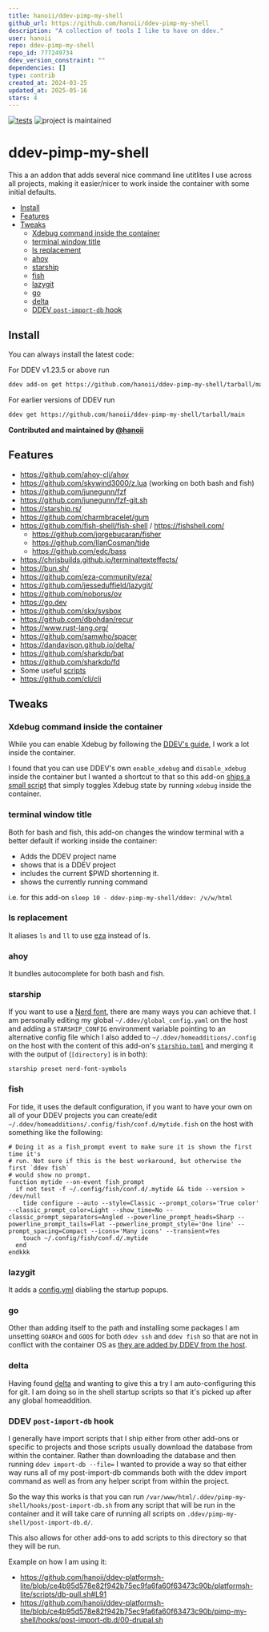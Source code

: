 ```yaml
---
title: hanoii/ddev-pimp-my-shell
github_url: https://github.com/hanoii/ddev-pimp-my-shell
description: "A collection of tools I like to have on ddev."
user: hanoii
repo: ddev-pimp-my-shell
repo_id: 777249734
ddev_version_constraint: ""
dependencies: []
type: contrib
created_at: 2024-03-25
updated_at: 2025-05-16
stars: 4
---
```


[![tests](https://github.com/hanoii/ddev-pimp-my-shell/actions/workflows/tests.yml/badge.svg)](https://github.com/hanoii/ddev-pimp-my-shell/actions/workflows/tests.yml)
![project is maintained](https://img.shields.io/maintenance/yes/2025.svg)

# ddev-pimp-my-shell <!-- omit in toc -->

This a an addon that adds several nice command line utitlites I use across all
projects, making it easier/nicer to work inside the container with some initial
defaults.

<!-- toc -->

- [Install](#install)
- [Features](#features)
- [Tweaks](#tweaks)
  * [Xdebug command inside the container](#xdebug-command-inside-the-container)
  * [terminal window title](#terminal-window-title)
  * [ls replacement](#ls-replacement)
  * [ahoy](#ahoy)
  * [starship](#starship)
  * [fish](#fish)
  * [lazygit](#lazygit)
  * [go](#go)
  * [delta](#delta)
  * [DDEV `post-import-db` hook](#ddev-post-import-db-hook)

<!-- tocstop -->

## Install

You can always install the latest code:

For DDEV v1.23.5 or above run

```sh
ddev add-on get https://github.com/hanoii/ddev-pimp-my-shell/tarball/main
```

For earlier versions of DDEV run

```sh
ddev get https://github.com/hanoii/ddev-pimp-my-shell/tarball/main
```

**Contributed and maintained by [@hanoii](https://github.com/hanoii)**

## Features

- https://github.com/ahoy-cli/ahoy
- https://github.com/skywind3000/z.lua (working on both bash and fish)
- https://github.com/junegunn/fzf
- https://github.com/junegunn/fzf-git.sh
- https://starship.rs/
- https://github.com/charmbracelet/gum
- https://github.com/fish-shell/fish-shell / https://fishshell.com/
  - https://github.com/jorgebucaran/fisher
  - https://github.com/IlanCosman/tide
  - https://github.com/edc/bass
- https://chrisbuilds.github.io/terminaltexteffects/
- https://bun.sh/
- https://github.com/eza-community/eza/
- https://github.com/jesseduffield/lazygit/
- https://github.com/noborus/ov
- https://go.dev
- https://github.com/skx/sysbox
- https://github.com/dbohdan/recur
- https://www.rust-lang.org/
- https://github.com/samwho/spacer
- https://dandavison.github.io/delta/
- https://github.com/sharkdp/bat
- https://github.com/sharkdp/fd
- Some useful [scripts](https://github.com/hanoii/ddev-pimp-my-shell/blob/main/pimp-my-shell/scripts)
- https://github.com/cli/cli

## Tweaks

### Xdebug command inside the container

While you can enable Xdebug by following the [DDEV's guide][ddev-xdebug], I work
a lot inside the container.

I found that you can use DDEV's own `enable_xdebug` and `disable_xdebug` inside
the container but I wanted a shortcut to that so this add-on
[ships a small script](https://github.com/hanoii/ddev-pimp-my-shell/blob/main/homeadditions/.local/bin/xdebug) that simply toggles
Xdebug state by running `xdebug` inside the container.

[ddev-xdebug]:
  https://ddev.readthedocs.io/en/stable/users/debugging-profiling/step-debugging/

### terminal window title

Both for bash and fish, this add-on changes the window terminal with a better
default if working inside the container:

- Adds the DDEV project name
- shows that is a DDEV project
- includes the current $PWD shortenning it.
- shows the currently running command

i.e. for this add-on `sleep 10 - ddev-pimp-my-shell/ddev: /v/w/html`

### ls replacement

It aliases `ls` and `ll` to use [eza](https://github.com/eza-community/eza/)
instead of ls.

### ahoy

It bundles autocomplete for both bash and fish.

### starship

If you want to use a [Nerd font](https://starship.rs/presets/nerd-font), there
are many ways you can achieve that. I am personally editing my global
`~/.ddev/global_config.yaml` on the host and adding a `STARSHIP_CONFIG`
environment variable pointing to an alternative config file which I also added
to `~/.ddev/homeadditions/.config` on the host with the content of this add-on's
[`starship.toml`](https://github.com/hanoii/ddev-pimp-my-shell/blob/main/homeadditions/.config/starship.toml) and merging it with the
output of (`[directory]` is in both):

```
starship preset nerd-font-symbols
```

### fish

For tide, it uses the default configuration, if you want to have your own on all
of your DDEV projects you can create/edit
`~/.ddev/homeadditions/.config/fish/conf.d/mytide.fish` on the host with
something like the following:

```fish
# Doing it as a fish_prompt event to make sure it is shown the first time it's
# run. Not sure if this is the best workaround, but otherwise the first `ddev fish`
# would show no prompt.
function mytide --on-event fish_prompt
  if not test -f ~/.config/fish/conf.d/.mytide && tide --version > /dev/null
    tide configure --auto --style=Classic --prompt_colors='True color' --classic_prompt_color=Light --show_time=No --classic_prompt_separators=Angled --powerline_prompt_heads=Sharp --powerline_prompt_tails=Flat --powerline_prompt_style='One line' --prompt_spacing=Compact --icons='Many icons' --transient=Yes
    touch ~/.config/fish/conf.d/.mytide
  end
endkkk
```

### lazygit

It adds a [config.yml](https://github.com/hanoii/ddev-pimp-my-shell/blob/main/homeadditions/.config/lazygit/config.yml) diabling the
startup popups.

### go

Other than adding itself to the path and installing some packages I am unsetting
`GOARCH` and `GOOS` for both `ddev ssh` and `ddev fish` so that are not in
conflict with the container OS as
[they are added by DDEV from the host](https://github.com/ddev/ddev/issues/6748).

### delta

Having found [delta](https://dandavison.github.io/delta/) and wanting to give
this a try I am auto-configuring this for git. I am doing so in the shell
startup scripts so that it's picked up after any global homeaddition.

### DDEV `post-import-db` hook

I generally have import scripts that I ship either from other add-ons or
specific to projects and those scripts usually download the database from within
the container. Rather than downloading the database and then running
`ddev import-db --file=` I wanted to provide a way so that either way runs all
of my post-import-db commands both with the ddev import command as well as from
any helper script from within the project.

So the way this works is that you can run
`/var/www/html/.ddev/pimp-my-shell/hooks/post-import-db.sh` from any script that
will be run in the container and it will take care of running all scripts on
`.ddev/pimp-my-shell/post-import-db.d/`.

This also allows for other add-ons to add scripts to this directory so that they
will be run.

Example on how I am using it:

- https://github.com/hanoii/ddev-platformsh-lite/blob/ce4b95d578e82f942b75ec9fa6fa60f63473c90b/platformsh-lite/scripts/db-pull.sh#L91
- https://github.com/hanoii/ddev-platformsh-lite/blob/ce4b95d578e82f942b75ec9fa6fa60f63473c90b/pimp-my-shell/hooks/post-import-db.d/00-drupal.sh
